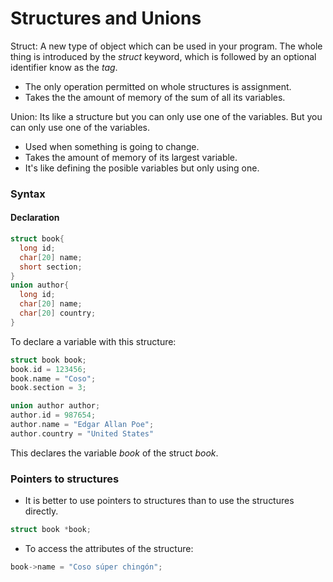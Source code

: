 Structures and Unions
====
Struct: A new type of object which can be used in your program. The whole thing is introduced by the _struct_ keyword, which is followed by an optional identifier know as the _tag_.
* The only operation permitted on whole structures is assignment.
* Takes the the amount of memory of the sum of all its variables.

Union: Its like a structure but you can only use one of the variables. But you can only use one of the variables.
* Used when something is going to change.
* Takes the amount of memory of its largest variable.
* It's like defining the posible variables but only using one.

### Syntax

#### Declaration
```c
struct book{
  long id;
  char[20] name;
  short section;
}
union author{
  long id;
  char[20] name;
  char[20] country;
}
```

To declare a variable with this structure:
```c
struct book book;
book.id = 123456;
book.name = "Coso";
book.section = 3;

union author author;
author.id = 987654;
author.name = "Edgar Allan Poe";
author.country = "United States"
```
This declares the variable _book_ of the struct _book_.


### Pointers to structures
* It is better to use pointers to structures than to use the structures directly.  
```c
struct book *book;
```
* To access the attributes of the structure:
```c
book->name = "Coso súper chingón";
```